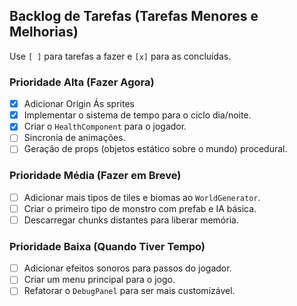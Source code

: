 ## Backlog de Tarefas (Tarefas Menores e Melhorias)

Use `[ ]` para tarefas a fazer e `[x]` para as concluídas.

### Prioridade Alta (Fazer Agora)
- [X] Adicionar Origin Ás sprites
- [X] Implementar o sistema de tempo para o ciclo dia/noite.
- [X] Criar o `HealthComponent` para o jogador.
- [ ] Sincronia de animações.
- [ ] Geração de props (objetos estático sobre o mundo) procedural.

### Prioridade Média (Fazer em Breve)
- [ ] Adicionar mais tipos de tiles e biomas ao `WorldGenerator`.
- [ ] Criar o primeiro tipo de monstro com prefab e IA básica.
- [ ] Descarregar chunks distantes para liberar memória.

### Prioridade Baixa (Quando Tiver Tempo)
- [ ] Adicionar efeitos sonoros para passos do jogador.
- [ ] Criar um menu principal para o jogo.
- [ ] Refatorar o `DebugPanel` para ser mais customizável.
